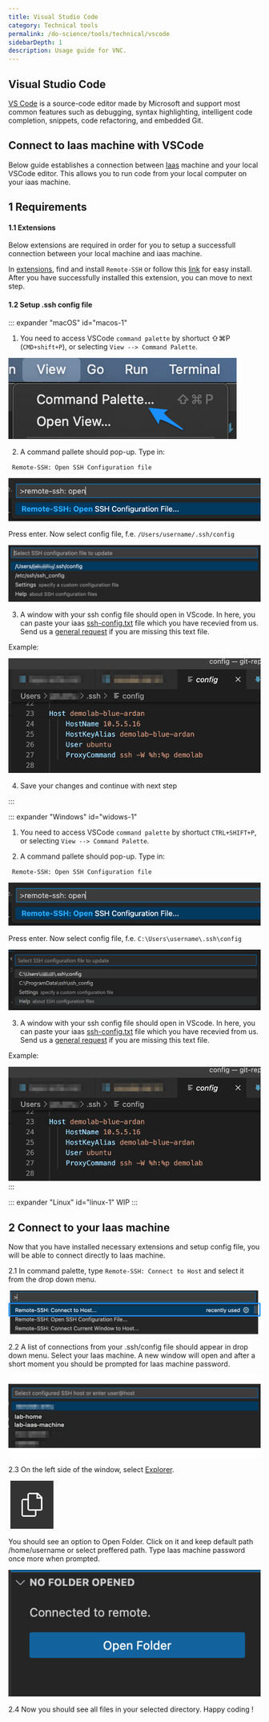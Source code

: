 ```yaml
---
title: Visual Studio Code
category: Technical tools
permalink: /do-science/tools/technical/vscode
sidebarDepth: 1
description: Usage guide for VNC.
---
```


## Visual Studio Code

[VS Code](https://code.visualstudio.com/) is a source-code editor made by Microsoft and support most common features such as debugging, syntax highlighting, intelligent code completion, snippets, code refactoring, and embedded Git.


## Connect to Iaas machine with VSCode

Below guide establishes a connection between [Iaas](/do-science/faq/compute/#what-is-an-iaas-machine) machine and your local VSCode editor. This allows you to run code from your local computer on your iaas machine.


## 1 Requirements

#### 1.1 Extensions

Below extensions are required in order for you to setup a successfull connection between your local machine and iaas machine.

In [extensions](https://code.visualstudio.com/docs/editor/extension-marketplace), find and install `Remote-SSH` or follow this [link](https://marketplace.visualstudio.com/items?itemName=ms-vscode-remote.remote-ssh) for easy install.
After you have successfully installed this extension, you can move to next step.

#### 1.2 Setup .ssh config file

::: expander "macOS" id="macos-1"

1. You need to access VSCode `command palette` by shortuct ⇧⌘P (`CMD+shift+P`), or selecting `View --> Command Palette`.

![mvscode1](./images/vscode1.png)

2. A command pallete should pop-up. Type in:

```
 Remote-SSH: Open SSH Configuration file
```

![mvscode2](./images/vscode2.png)

Press enter. Now  select config file, f.e. `/Users/username/.ssh/config`

![mvscode3](./images/vscode3.png)

3. A window with your ssh config file should open in VScode. In here, you can paste your iaas [ssh-config.txt](/do-science/getting-started/configure-ssh/#_3-1-identify-required-info) file which you have recevied from us. Send us a [general request](/do-science/service-desk/#general-service-request) if you are missing this text file.

Example:

![mvscode4](./images/vscode4.png)

4. Save your changes and continue with next step

:::

::: expander "Windows" id="widows-1"
1. You need to access VSCode `command palette` by shortuct `CTRL+SHIFT+P`, or selecting `View --> Command Palette`.

2. A command pallete should pop-up. Type in:

```
 Remote-SSH: Open SSH Configuration file
```

![mvscode2](./images/vscode2.png)

Press enter. Now  select config file, f.e. `C:\Users\username\.ssh\config`

![wvscode9](./images/vscode9.png)

3. A window with your ssh config file should open in VScode. In here, you can paste your iaas [ssh-config.txt](/do-science/getting-started/configure-ssh/#_3-1-identify-required-info) file which you have recevied from us. Send us a [general request](/do-science/service-desk/#general-service-request) if you are missing this text file.

Example:

![mvscode4](./images/vscode4.png)
:::

::: expander "Linux" id="linux-1"
WIP
:::


## 2 Connect to your Iaas machine

Now that you have installed necessary extensions and setup config file, you will be able to connect directly to Iaas machine.

2.1 In command palette, type `Remote-SSH: Connect to Host` and select it from the drop down menu.

![vscode5](./images/vscode5.png)

2.2 A list of connections from your .ssh/config file should appear in drop down menu. Select your Iaas machine. A new window will open and after a short moment you should be prompted for Iaas machine password.

![vscode6](./images/vscode6.png)

2.3 On the left side of the window, select [Explorer](https://code.visualstudio.com/docs/getstarted/userinterface#_explorer). 

![vscode7](./images/vscode7.png)

You should see an option to Open Folder. Click on it and keep default path /home/username or select preffered path. Type Iaas machine password once more when prompted. 

![vscode8](./images/vscode8.png)



2.4 Now you should see all files in your selected directory. Happy coding !


